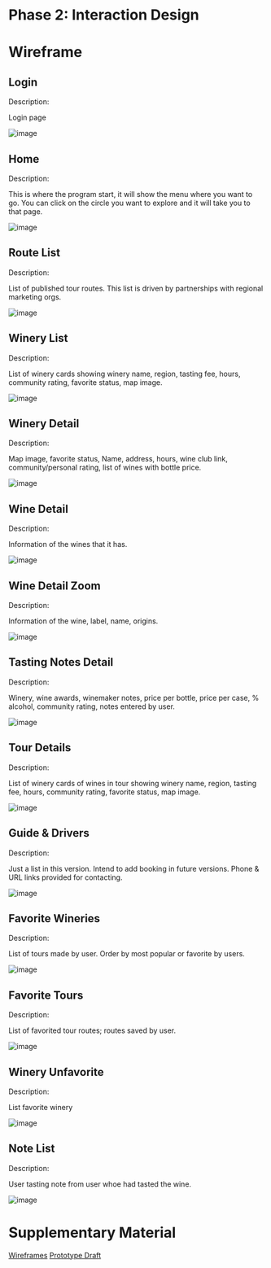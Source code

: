 # Phase 2: Interaction Design
# Wireframe

## Login

Description: 

Login page

![image](https://user-images.githubusercontent.com/54680219/115653040-4ee77680-a2e3-11eb-975f-6d9f8b652d42.png?)

## Home 

Description: 

This is where the program start, it will show the menu where you want to go.
You can click on the circle you want to explore and it will take you to that page.

![image](https://user-images.githubusercontent.com/54680219/115648655-ac2afa00-a2da-11eb-8d00-8c3a5b520330.png?)

## Route List

Description: 

List of published tour routes. This list is driven by partnerships with regional marketing orgs.

![image](https://user-images.githubusercontent.com/54680219/115648731-d086d680-a2da-11eb-88bc-5941de09fa71.png?)


## Winery List

Description: 

List of winery cards showing winery name, region, tasting fee, hours, community rating, favorite status, map image.

![image](https://user-images.githubusercontent.com/54680219/115646922-db8c3780-a2d7-11eb-96de-125b287015db.png?)

## Winery Detail

Description: 

Map image, favorite status, Name, address, hours, wine club link, community/personal rating, list of wines with bottle price.

![image](https://user-images.githubusercontent.com/54680219/115641983-f6a67980-a2ce-11eb-94cf-c0d69fb7715e.png?)

## Wine Detail

Description: 

Information of the wines that it has. 

![image](https://user-images.githubusercontent.com/54680219/115649110-8e11c980-a2db-11eb-82b2-22b0660566cc.png?)

## Wine Detail Zoom

Description: 

Information of the wine, label, name, origins. 

![image](https://user-images.githubusercontent.com/54680219/115652307-e21fac80-a2e1-11eb-9371-5dd40a94625c.png?)



## Tasting Notes Detail

Description:

Winery, wine awards, winemaker notes, price per bottle, price per case, % alcohol, community rating, notes entered by user.

![image](https://user-images.githubusercontent.com/54680219/115646242-aa5f3780-a2d6-11eb-8a68-5b99f7779d9b.png?)

## Tour Details

Description:

List of winery cards of wines in tour showing winery name, region, tasting fee, hours, community rating, favorite status, map image.

![image](https://user-images.githubusercontent.com/54680219/115646829-b7c8f180-a2d7-11eb-9054-b4f5e3a2a3c0.png?)

## Guide & Drivers

Description:

Just a list in this version. Intend to add booking in future versions. Phone & URL links provided for contacting.

![image](https://user-images.githubusercontent.com/54680219/115648575-86055a00-a2da-11eb-9713-33f86e3cdb24.png?)

## Favorite Wineries

Description:

List of tours made by user. Order by most popular or favorite by users.

![image](https://user-images.githubusercontent.com/54680219/115649373-06788a80-a2dc-11eb-8011-ee412ac8ed6b.png?)

## Favorite Tours

Description: 

List of favorited tour routes; routes saved by user.

![image](https://user-images.githubusercontent.com/54680219/115648437-48a0cc80-a2da-11eb-92a6-5cf2da1fc960.png?)

## Winery Unfavorite

Description: 

List favorite winery

![image](https://user-images.githubusercontent.com/54680219/115652407-0da29700-a2e2-11eb-9ffc-35055148074a.png?)

## Note List

Description: 

User tasting note from user whoe had tasted the wine.

![image](https://user-images.githubusercontent.com/54680219/115652839-df718700-a2e2-11eb-8529-cfb6fa8d47ab.png?)

# Supplementary Material

[Wireframes](phase2/artboards)
[Prototype Draft](https://xd.adobe.com/view/323067db-e312-4884-b085-24a4b22cab8a-6763/)

